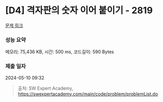 # [D4] 격자판의 숫자 이어 붙이기 - 2819 

[문제 링크](https://swexpertacademy.com/main/code/problem/problemDetail.do?contestProbId=AV7I5fgqEogDFAXB) 

### 성능 요약

메모리: 75,436 KB, 시간: 500 ms, 코드길이: 590 Bytes

### 제출 일자

2024-05-10 09:32



> 출처: SW Expert Academy, https://swexpertacademy.com/main/code/problem/problemList.do